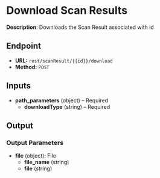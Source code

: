 # Download Scan Results

**Description**: Downloads the Scan Result associated with id

## Endpoint

- **URL:** `rest/scanResult/{{id}}/download`
- **Method:** `POST`
## Inputs

- **path_parameters** (object) – Required
  - **downloadType** (string) – Required
## Output

### Output Parameters

- **file** (object): File
  - **file_name** (string)
  - **file** (string)